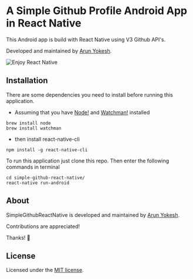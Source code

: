 # A Simple Github Profile Android App in React Native

This Android app is build with React Native using V3 Github API's.

Developed and maintained by [Arun Yokesh](https://www.facebook.com/ayokesh).

![Enjoy React Native](https://facebook.github.io/react-native/releases/0.33/img/react-native-congratulations.png)

## Installation

There are some dependencies you need to install before running this application.

- Assuming that you have [Node!](https://nodejs.org/en/download/) and [Watchman!](https://facebook.github.io/watchman/docs/install.html) installed
```
brew install node
brew install watchman
```
- then install react-native-cli
```
npm install -g react-native-cli
```

To run this application just clone this repo.
Then enter the following commands in terminal

```
cd simple-github-react-native/
react-native run-android
```

## About

SimpleGithubReactNative is developed and maintained by [Arun Yokesh](https://www.facebook.com/ayokesh).

Contributions are appreciated!

Thanks! 🙌

## License

Licensed under the [MIT license](http://opensource.org/licenses/MIT).
